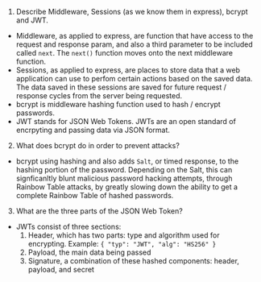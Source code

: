 <!-- Answers to the Short Answer Essay Questions go here -->

1.  Describe Middleware, Sessions (as we know them in express), bcrypt and JWT.

  * Middleware, as applied to express, are function that have access to the request and response param, and also a third parameter to be included called `next`. The `next()` function moves onto the next middleware function.
  * Sessions, as applied to express, are places to store data that a web application can use to perfom certain actions based on the saved data. The data saved in these sessions are saved for future request / response cycles from the server being requested.
  * bcrypt is middleware hashing function used to hash / encrypt passwords.
  * JWT stands for JSON Web Tokens. JWTs are an open standard of encrpyting and passing data via JSON format.

2.  What does bcrypt do in order to prevent attacks?

  * bcrypt using hashing and also adds `Salt`, or timed response, to the hashing portion of the password. Depending on the Salt, this can signficanltly blunt malicious password hacking attempts, through Rainbow Table attacks, by greatly slowing down the ability to get a complete Rainbow Table of hashed passwords.

3.  What are the three parts of the JSON Web Token?
  * JWTs consist of three sections:
    1. Header, which has two parts: type and algorithm used for encrypting. Example:
    `{ "typ": "JWT", "alg": "HS256" }`
    2. Payload, the main data being passed
    3. Signature, a combination of these hashed components: header, payload, and secret
